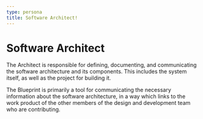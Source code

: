 ```yaml
---
type: persona
title: Software Architect!
---
```


# Software Architect

The Architect is responsible for defining, documenting, and
communicating the software architecture and its components.  This includes the system
itself, as well as the project for building it. 

The Blueprint is primarily a tool for communicating the necessary
information about the software architecture, in a way which links to the
work product of the other members of the design and development team who
are contributing. 

